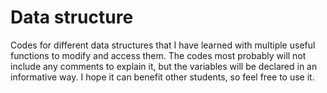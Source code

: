 # Data structure
Codes for different data structures that I have learned with multiple useful functions to modify and access them.
The codes most probably will not include any comments to explain it, but the variables will be declared in an informative way.
I hope it can benefit other students, so feel free to use it.
